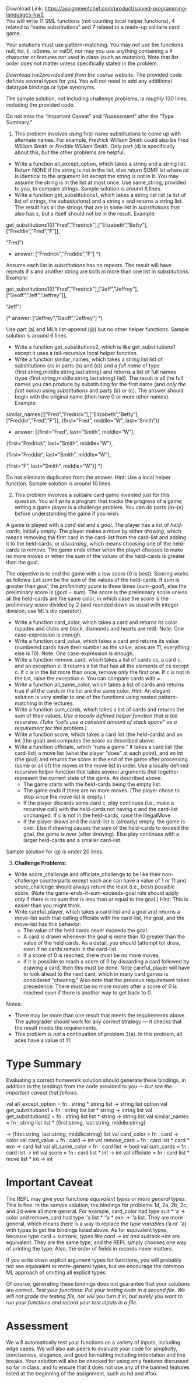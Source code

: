 Download Link: https://assignmentchef.com/product/solved-programming-languages-hw2
<br>
You will write 11 SML functions (not counting local helper functions), 4 related to “name substitutions” and 7 related to a made-up solitaire card game.

Your solutions must use pattern-matching. You may not use the functions null, hd, tl, isSome, or valOf, nor may you use anything containing a # character or features not used in class (such as mutation). Note that list order does not matter unless specifically stated in the problem.

<em>Download hw2provided.sml from the course website. </em>The provided code defines several types for you. You will not need to add any additional datatype bindings or type synonyms.

The sample solution, not including challenge problems, is <em>roughly </em>130 lines, including the provided code.

Do not miss the “Important Caveat” and “Assessment” after the “Type Summary.”

<ol>

 <li>This problem involves using first-name substitutions to come up with alternate names. For example, <em>Fredrick William Smith </em>could also be <em>Fred William Smith </em>or <em>Freddie William Smith</em>. Only part (d) is specifically about this, but the other problems are helpful.</li>

</ol>

<ul>

 <li>Write a function all_except_option, which takes a string and a string list. Return NONE if the string is not in the list, else return SOME <em>lst </em>where <em>lst </em>is identical to the argument list except the string is not in it. You may assume the string is in the list at most once. Use same_string, provided to you, to compare strings. Sample solution is around 8 lines.</li>

 <li>Write a function get_substitutions1, which takes a string list list (a list of list of strings, the <em>substitutions</em>) and a string <em>s </em>and returns a string list. The result has all the strings that are in some list in <em>substitutions </em>that also has <em>s</em>, but <em>s </em>itself should not be in the result. Example:</li>

</ul>

get_substitutions1([[“Fred”,”Fredrick”],[“Elizabeth”,”Betty”],[“Freddie”,”Fred”,”F”]],

“Fred”)

<ul>

 <li>answer: [“Fredrick”,”Freddie”,”F”] *)</li>

</ul>

Assume each list in <em>substitutions </em>has no repeats. The result will have repeats if <em>s </em>and another string are both in more than one list in <em>substitutions</em>. Example:

get_substitutions1([[“Fred”,”Fredrick”],[“Jeff”,”Jeffrey”],[“Geoff”,”Jeff”,”Jeffrey”]],

“Jeff”)

(* answer: [“Jeffrey”,”Geoff”,”Jeffrey”] *)

Use part (a) and ML’s list-append (@) but no other helper functions. Sample solution is around 6 lines.

<ul>

 <li>Write a function get_substitutions2, which is like get_substitutions1 except it uses a tail-recursive local helper function.</li>

 <li>Write a function similar_names, which takes a string list list of substitutions (as in parts (b) and (c)) and a <em>full name </em>of type {first:string,middle:string,last:string} and returns a list of full names (type {first:string,middle:string,last:string} list). The result is all the full names you can produce by substituting for the first name (and <em>only the first name</em>) using <em>substitutions </em>and parts (b) or (c). The answer should begin with the original name (then have 0 or more other names). Example:</li>

</ul>

similar_names([[“Fred”,”Fredrick”],[“Elizabeth”,”Betty”],[“Freddie”,”Fred”,”F”]], {first=”Fred”, middle=”W”, last=”Smith”})

<ul>

 <li>answer: [{first=”Fred”, last=”Smith”, middle=”W”},</li>

</ul>

{first=”Fredrick”, last=”Smith”, middle=”W”},

{first=”Freddie”, last=”Smith”, middle=”W”},

{first=”F”, last=”Smith”, middle=”W”}] *)

Do not eliminate duplicates from the answer. Hint: Use a local helper function. Sample solution is around 10 lines.

<ol start="2">

 <li>This problem involves a solitaire card game invented just for this question. You will write a program that tracks the progress of a game; writing a game player is a challenge problem. You can do parts (a)–(e) before understanding the game if you wish.</li>

</ol>

A game is played with a <em>card-list </em>and a <em>goal</em>. The player has a list of <em>held-cards</em>, initially empty. The player makes a move by either <em>drawing</em>, which means removing the first card in the card-list from the card-list and adding it to the held-cards, or <em>discarding</em>, which means choosing one of the held-cards to remove. The game ends either when the player chooses to make no more moves or when the sum of the values of the held-cards is greater than the goal.

The objective is to end the game with a low score (0 is best). Scoring works as follows: Let <em>sum </em>be the sum of the values of the held-cards. If <em>sum </em>is greater than <em>goal</em>, the <em>preliminary score </em>is three times (<em>sum</em>−<em>goal</em>), else the preliminary score is (<em>goal </em>− <em>sum</em>). The score is the preliminary score unless all the held-cards are the same color, in which case the score is the preliminary score divided by 2 (and rounded down as usual with integer division; use ML’s div operator).

<ul>

 <li>Write a function card_color, which takes a card and returns its color (spades and clubs are black, diamonds and hearts are red). Note: One case-expression is enough.</li>

 <li>Write a function card_value, which takes a card and returns its value (numbered cards have their number as the value, aces are 11, everything else is 10). Note: One case-expression is enough.</li>

 <li>Write a function remove_card, which takes a list of cards cs, a card c, and an exception e. It returns a list that has all the elements of cs except c. If c is in the list more than once, remove only the first one. If c is not in the list, raise the exception e. You can compare cards with =.</li>

 <li>Write a function all_same_color, which takes a list of cards and returns true if all the cards in the list are the same color. Hint: An elegant solution is very similar to one of the functions using nested pattern-matching in the lectures.</li>

 <li>Write a function sum_cards, which takes a list of cards and returns the sum of their values. <em>Use a locally defined helper function that is tail recursive. (Take “calls use a constant amount of stack space” as a requirement for this problem.)</em></li>

 <li>Write a function score, which takes a card list (the held-cards) and an int (the goal) and computes the score as described above.</li>

 <li>Write a function officiate, which “runs a game.” It takes a card list (the card-list) a move list (what the player “does” at each point), and an int (the goal) and returns the score at the end of the game after processing (some or all of) the moves in the move list in order. Use a locally defined recursive helper function that takes several arguments that together represent the current state of the game. As described above:

  <ul>

   <li>The game starts with the held-cards being the empty list.</li>

   <li>The game ends if there are no more moves. (The player chose to stop since the move list is empty.)</li>

   <li>If the player discards some card c, play continues (i.e., make a recursive call) with the held-cards not having c and the card-list unchanged. If c is not in the held-cards, raise the IllegalMove</li>

   <li>If the player draws and the card-list is (already) empty, the game is over. Else if drawing causes the sum of the held-cards to exceed the goal, the game is over (after drawing). Else play continues with a larger held-cards and a smaller card-list.</li>

  </ul></li>

</ul>

Sample solution for (g) is under 20 lines.

<ol start="3">

 <li><strong>Challenge Problems:</strong></li>

</ol>

<ul>

 <li>Write score_challenge and officiate_challenge to be like their non-challenge counterparts except each ace can have a value of 1 or 11 and score_challenge should always return the least (i.e., best) possible score. (Note the game-ends-if-sum-exceeds-goal rule should apply only if there is no sum that is less than or equal to the goal.) Hint: This is easier than you might think.</li>

 <li>Write careful_player, which takes a card-list and a goal and returns a move-list such that calling officiate with the card-list, the goal, and the move-list has this behavior:

  <ul>

   <li>The value of the held cards never exceeds the goal.</li>

   <li>A card is drawn whenever the goal is more than 10 greater than the value of the held cards. As a detail, you should (attempt to) draw, even if no cards remain in the card-list.</li>

   <li>If a score of 0 is reached, there must be no more moves.</li>

   <li>If it is possible to reach a score of 0 by discarding a card followed by drawing a card, then this must be done. Note careful_player will have to look ahead to the next card, which in many card games is considered “cheating.” Also note that the previous requirement takes precedence: There must be no more moves after a score of 0 is reached even if there is another way to get back to 0.</li>

  </ul></li>

</ul>

Notes:

<ul>

 <li>There may be more than one result that meets the requirements above. The autograder should work for any correct strategy — it checks that the result meets the requirements.</li>

 <li>This problem is <em>not </em>a continuation of problem 3(a). In this problem, all aces have a value of 11.</li>

</ul>

<h1>Type Summary</h1>

Evaluating a correct homework solution should generate these bindings, in addition to the bindings from the code provided to you — <em>but see the important caveat that follows.</em>

val all_except_option = fn : string * string list -&gt; string list option val get_substitutions1 = fn : string list list * string -&gt; string list val get_substitutions2 = fn : string list list * string -&gt; string list val similar_names = fn : string list list * {first:string, last:string, middle:string}

-&gt; {first:string, last:string, middle:string} list val card_color = fn : card -&gt; color val card_value = fn : card -&gt; int val remove_card = fn : card list * card * exn -&gt; card list val all_same_color = fn : card list -&gt; bool val sum_cards = fn : card list -&gt; int val score = fn : card list * int -&gt; int val officiate = fn : card list * move list * int -&gt; int

<h1>Important Caveat</h1>

The REPL may give your functions <em>equivalent types </em>or <em>more general </em>types. This is fine. In the sample solution, the bindings for problems 1d, 2a, 2b, 2c, and 2d were all more general. For example, card_color had type suit * ’a -&gt; color and remove_card had type ’’a list * ’’a * exn -&gt; ’’a list. They are more general, which means there is a way to replace the <em>type variables </em>(’a or ’’a) with types to get the bindings listed above. As for equivalent types, because type card = suit*rank, types like card -&gt; int and suit*rank-&gt;int are equivalent. They are the same type, and the REPL simply chooses one way of printing the type. Also, the order of fields in records never matters.

If you write down explicit argument types for functions, you will probably not see equivalent or more-general types, but we encourage the common ML approach of omitting all explicit types.

Of course, generating these bindings does not guarantee that your solutions are correct. <em>Test your functions: Put your testing code in a second file. We will not grade the testing file, nor will you turn it in, but surely you want to run your functions and record your test inputs in a file.</em>

<h1>Assessment</h1>

We will automatically test your functions on a variety of inputs, including edge cases. We will also ask peers to evaluate your code for simplicity, conciseness, elegance, and good formatting including indentation and line breaks. Your solution will also be checked for using only features discussed so far in class, and to ensure that it does not use any of the banned features listed at the beginning of the assignment, such as hd and #foo.